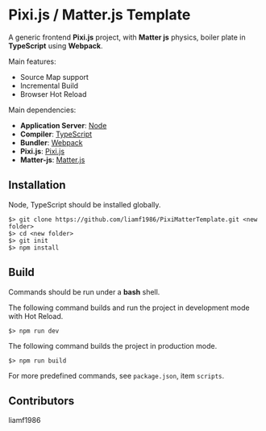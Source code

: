 # Pixi.js / Matter.js Template #

A generic frontend **Pixi.js** project, with **Matter js** physics, boiler plate in **TypeScript** using **Webpack**.

Main features:

* Source Map support
* Incremental Build
* Browser Hot Reload


Main dependencies:

* **Application Server**: [Node](https://nodejs.org/en/)
* **Compiler**: [TypeScript](https://github.com/Microsoft/TypeScript)
* **Bundler**: [Webpack](https://github.com/webpack/webpack)
* **Pixi.js**: [Pixi.js](https://www.pixijs.com/)
* **Matter-js**: [Matter.js](https://brm.io/matter-js/)


## Installation ##

Node, TypeScript should be installed globally.

	$> git clone https://github.com/liamf1986/PixiMatterTemplate.git <new folder>
	$> cd <new folder>
	$> git init
	$> npm install


## Build ##

Commands should be run under a **bash** shell.

The following command builds and run the project in development mode with Hot Reload.

	$> npm run dev

The following command builds the project in production mode.

	$> npm run build


For more predefined commands, see `package.json`, item `scripts`.

## Contributors ##

liamf1986
